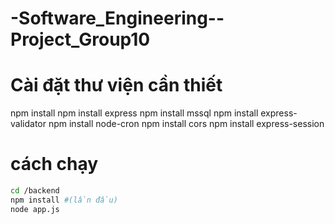 # -Software_Engineering--Project_Group10

# Cài đặt thư viện cần thiết
npm install
npm install express
npm install mssql
npm install express-validator
npm install node-cron
npm install cors
npm install express-session



# cách chạy
```bash
cd /backend
npm install #(lần đầu)
node app.js
